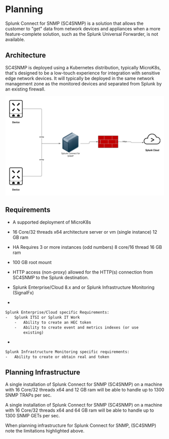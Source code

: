 # Planning

Splunk Connect for SNMP (SC4SNMP) is a solution that allows the customer
to \"get\" data from network devices and appliances when a more feature-complete solution, such as the Splunk Universal Forwarder, is not
available.

## Architecture

SC4SNMP is deployed using a Kubernetes distribution, typically MicroK8s,
that's designed to be a low-touch experience for integration with sensitive
edge network devices. It will typically be deployed in the same network
management zone as the monitored devices and separated from Splunk by an
existing firewall.

![image](images/sc4snmp_deployment.png)

## Requirements

-   A supported deployment of MicroK8s

-   16 Core/32 threads x64 architecture server or vm (single instance)
    12 GB ram

-   HA Requires 3 or more instances (odd numbers) 8 core/16 thread 16 GB
    ram

-   100 GB root mount

-   HTTP access (non-proxy) allowed for the HTTP(s) connection from
    SC4SNMP to the Splunk destination.

-   Splunk Enterprise/Cloud 8.x and or Splunk Infrastructure Monitoring
    (SignalFx)

-   

    Splunk Enterprise/Cloud specific Requirements:   
    -   Splunk ITSI or Splunk IT Work
        -   Ability to create an HEC token
        -   Ability to create event and metrics indexes (or use
            existing)

-   

    Splunk Infrastructure Monitoring specific requirements:   
    -   Ability to create or obtain real and token

## Planning Infrastructure

A single installation of Splunk Connect for SNMP (SC4SNMP) on a machine with
16 Core/32 threads x64 and 12 GB ram will be able to handle up to 1300
SNMP TRAPs per sec.

A single installation of Splunk Connect for SNMP (SC4SNMP) on a machine with
16 Core/32 threads x64 and 64 GB ram will be able to handle up to 1300
SNMP GETs per sec.

When planning infrastructure for Splunk Connect for SNMP, (SC4SNMP) note the limitations highlighted above.
